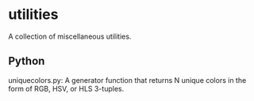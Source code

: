 # utilities
A collection of miscellaneous utilities.

## Python
uniquecolors.py: A generator function that returns N unique colors in the form of RGB, HSV, or HLS 3-tuples.
